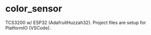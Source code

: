 # color_sensor
TCS3200 w/ ESP32 (AdafruitHuzzah32). Project files are setup for PlatformIO (VSCode).
